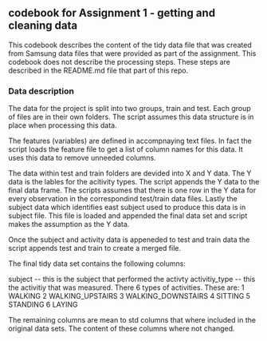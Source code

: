 ## codebook for Assignment 1 - getting and cleaning data

This codebook describes the content of the tidy data file that was created from
Samsung data files that were provided as part of the assignment. This codebook does not describe the processing steps. These steps are described in the README.md file that part of this repo.

### Data description
The data for the project is split into two groups, train and test. Each group of files are in their own folders. The script assumes this data structure  is in place when processing this data. 

The features (variables) are defined in accompnaying text files. In fact the script loads the feature file to get a list of column names for this data. It uses this data to remove unneeded columns. 

The data within test and train folders are devided into X and Y data. The Y data is the lables for the acitivity types. The script appends the Y data to the final data frame. The scripts assumes that there is one row in the Y data for every observation in the correspondind test/train data files. Lastly the subject data which identifies east subject used to produce this data is in subject file. This file is loaded and appended the final data set and script makes the assumption as the Y data.

Once the subject and activity data is appeneded to test and train data the script appends test and train to create a merged file.

The final tidy data set contains the following columns:

subject -- this is the subject that performed the activty
activitiy_type -- this the activitiy that was measured. There 6 types of activities. These are:
1 WALKING
2 WALKING_UPSTAIRS
3 WALKING_DOWNSTAIRS
4 SITTING
5 STANDING
6 LAYING

The remaining columns are mean to std columns that where included in the original data sets. The content of these columns where not changed.


